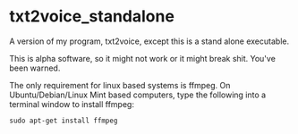 # txt2voice_standalone
A version of my program, txt2voice, except this is a stand alone executable. 

This is alpha software, so it might not work or it might break shit. You've been warned.

The only requirement for linux based systems is ffmpeg. On Ubuntu/Debian/Linux Mint based computers, type the following into a terminal window to install ffmpeg:

<code>sudo apt-get install ffmpeg</code>



